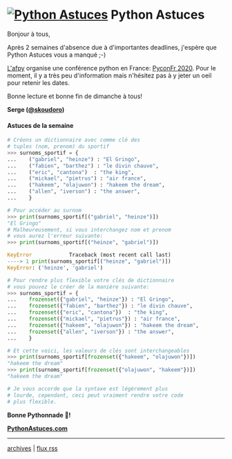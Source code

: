 <!--title: frozenset dans vos dictionnaires -->
# [![Python Astuces](https://pythonastuces.com/images/python-logo.jpeg)](https://pythonastuces.com) Python Astuces

Bonjour à tous,

Après 2 semaines d'absence due à d'importantes deadlines, j'espère que Python Astuces vous a manqué ;-)

[L'afpy](https://afpy.org/) organise une conférence python en France: [PyconFr 2020](https://www.pycon.fr/2020/fr/index.html). Pour le moment, il y a très peu d'information mais n'hésitez pas à y jeter un oeil pour retenir les dates.

Bonne lecture et bonne fin de dimanche à tous!

**Serge ([@skoudoro](https://twitter.com/skoudoro))**


#### Astuces de la semaine

```python
# Créons un dictionnaire avec comme clé des
# tuples (nom, prenom) du sportif
>>> surnoms_sportif = {
...    ("gabriel", "heinze") : "El Gringo",
...    ("fabien", "barthez") : "le divin chauve",
...    ("eric", "cantona")  : "the king",
...    ("mickael", "pietrus") : "air france",
...    ("hakeem", "olajuwon") : "hakeem the dream",
...    ("allen", "iverson") : "the answer",
...    }

# Pour accéder au surnom
>>> print(surnoms_sportif[("gabriel", "heinze")])
"El Gringo"
# Malheureusement, si vous interchangez nom et prenom
# vous aurez l'erreur suivante:
>>> print(surnoms_sportif[("heinze", "gabriel")])

KeyError            Traceback (most recent call last)
----> 1 print(surnoms_sportif[("heinze", "gabriel")])
KeyError: ('heinze', 'gabriel')

# Pour rendre plus flexible votre clés de dictionnaire
# vous pouvez le créer de la manière suivante:
>>> surnoms_sportif = {
...    frozenset({"gabriel", "heinze"}) : "El Gringo",
...    frozenset({"fabien", "barthez"}) : "le divin chauve",
...    frozenset({"eric", "cantona"})  : "the king",
...    frozenset({"mickael", "pietrus"}) : "air france",
...    frozenset({"hakeem", "olajuwon"}) : "hakeem the dream",
...    frozenset({"allen", "iverson"}) : "the answer",
...    }

# Et cette voici, les valeurs de clés sont interchangeables
>>> print(surnoms_sportif[frozenset({"hakeem", "olajuwon"})])
"hakeem the dream"
>>> print(surnoms_sportif[frozenset({"olajuwon", "hakeem"})])
"hakeem the dream"

# Je vous accorde que la syntaxe est légèrement plus
# lourde, cependant, ceci peut vraiment rendre votre code
# plus flexible.
```

**Bonne Pythonnade  🐍!**

**[PythonAstuces.com](https://pythonastuces.com)**

---

[archives](https://pythonastuces.com/archives.html) | [flux rss](https://pythonastuces.com/rss.xml)
